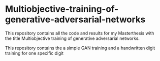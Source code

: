# Multiobjective-training-of-generative-adversarial-networks
This repository contains all the code and results for my Masterthesis with the title Multiobjective training of generative adversarial networks.

This repository contains the a simple GAN training and a handwritten digit training for one specific digit
